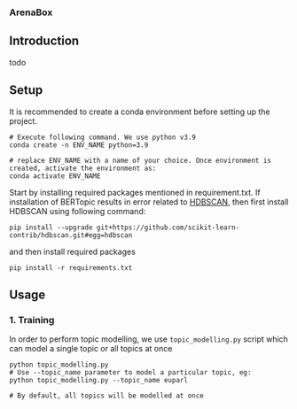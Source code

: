### ArenaBox

## Introduction

todo

## Setup

It is recommended to create a conda environment before setting up the project.
```
# Execute following command. We use python v3.9 
conda create -n ENV_NAME python=3.9

# replace ENV_NAME with a name of your choice. Once environment is created, activate the environment as:
conda activate ENV_NAME
```

Start by installing required packages mentioned in requirement.txt. If installation of BERTopic results in error related to 
[HDBSCAN](https://github.com/scikit-learn-contrib/hdbscan), then first install HDBSCAN using following command:

```
pip install --upgrade git+https://github.com/scikit-learn-contrib/hdbscan.git#egg=hdbscan
```
and then install required packages 

```
pip install -r requirements.txt
```

## Usage

### 1. Training
In order to perform topic modelling, we use `topic_modelling.py` 
script which can model a single topic or all topics at once
```
python topic_modelling.py
# Use --topic_name parameter to model a particular topic, eg:
python topic_modelling.py --topic_name euparl

# By default, all topics will be modelled at once
```
<!--
**arenabox/ArenaBox** is a ✨ _special_ ✨ repository because its `README.md` (this file) appears on your GitHub profile.

Here are some ideas to get you started:

- 🔭 I’m currently working on ...
- 🌱 I’m currently learning ...
- 👯 I’m looking to collaborate on ...
- 🤔 I’m looking for help with ...
- 💬 Ask me about ...
- 📫 How to reach me: ...
- 😄 Pronouns: ...
- ⚡ Fun fact: ...
-->
